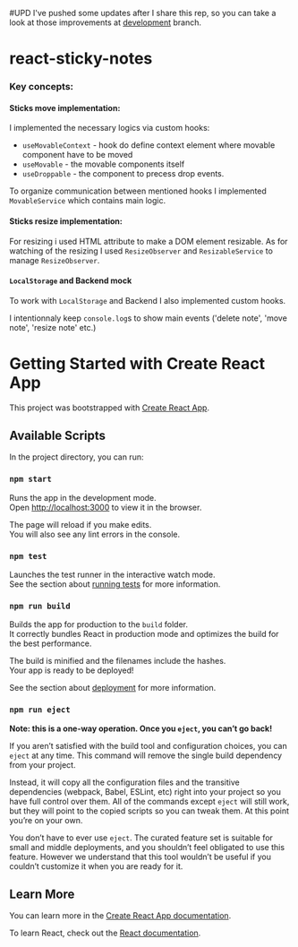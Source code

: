 #UPD
I've pushed some updates after I share this rep, so you can take a look at those improvements at [development](https://github.com/Webbrother/react-sticky-notes/tree/develop) branch.

# react-sticky-notes

### Key concepts:

#### Sticks move implementation:
I implemented the necessary logics via custom hooks:
- `useMovableContext` - hook do define context element where movable component have to be moved
- `useMovable` - the movable components itself
- `useDroppable` - the component to precess drop events.

To organize communication between mentioned hooks I implemented `MovableService` which contains main logic.

#### Sticks resize implementation:
For resizing i used HTML attribute to make a DOM element resizable. 
As for watching of the resizing I used `ResizeObserver` and `ResizableService` to manage `ResizeObserver`.

#### `LocalStorage` and Backend mock
To work with `LocalStorage` and Backend I also implemented custom hooks.  

I intentionnaly keep `console.log`s to show main events ('delete note', 'move note', 'resize note' etc.)


# Getting Started with Create React App

This project was bootstrapped with [Create React App](https://github.com/facebook/create-react-app).

## Available Scripts

In the project directory, you can run:

### `npm start`

Runs the app in the development mode.\
Open [http://localhost:3000](http://localhost:3000) to view it in the browser.

The page will reload if you make edits.\
You will also see any lint errors in the console.

### `npm test`

Launches the test runner in the interactive watch mode.\
See the section about [running tests](https://facebook.github.io/create-react-app/docs/running-tests) for more information.

### `npm run build`

Builds the app for production to the `build` folder.\
It correctly bundles React in production mode and optimizes the build for the best performance.

The build is minified and the filenames include the hashes.\
Your app is ready to be deployed!

See the section about [deployment](https://facebook.github.io/create-react-app/docs/deployment) for more information.

### `npm run eject`

**Note: this is a one-way operation. Once you `eject`, you can’t go back!**

If you aren’t satisfied with the build tool and configuration choices, you can `eject` at any time. This command will remove the single build dependency from your project.

Instead, it will copy all the configuration files and the transitive dependencies (webpack, Babel, ESLint, etc) right into your project so you have full control over them. All of the commands except `eject` will still work, but they will point to the copied scripts so you can tweak them. At this point you’re on your own.

You don’t have to ever use `eject`. The curated feature set is suitable for small and middle deployments, and you shouldn’t feel obligated to use this feature. However we understand that this tool wouldn’t be useful if you couldn’t customize it when you are ready for it.

## Learn More

You can learn more in the [Create React App documentation](https://facebook.github.io/create-react-app/docs/getting-started).

To learn React, check out the [React documentation](https://reactjs.org/).
